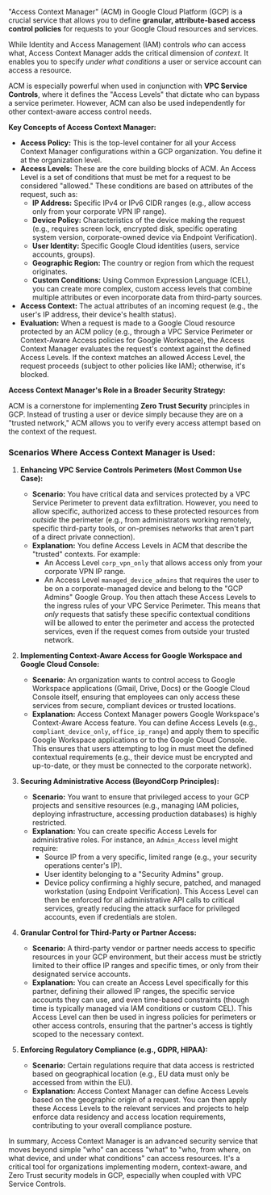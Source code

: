 "Access Context Manager" (ACM) in Google Cloud Platform (GCP) is a crucial service that allows you to define **granular, attribute-based access control policies** for requests to your Google Cloud resources and services.

While Identity and Access Management (IAM) controls *who* can access what, Access Context Manager adds the critical dimension of *context*. It enables you to specify *under what conditions* a user or service account can access a resource.

ACM is especially powerful when used in conjunction with **VPC Service Controls**, where it defines the "Access Levels" that dictate who can bypass a service perimeter. However, ACM can also be used independently for other context-aware access control needs.

**Key Concepts of Access Context Manager:**

* **Access Policy:** This is the top-level container for all your Access Context Manager configurations within a GCP organization. You define it at the organization level.
* **Access Levels:** These are the core building blocks of ACM. An Access Level is a set of conditions that must be met for a request to be considered "allowed." These conditions are based on attributes of the request, such as:
    * **IP Address:** Specific IPv4 or IPv6 CIDR ranges (e.g., allow access only from your corporate VPN IP range).
    * **Device Policy:** Characteristics of the device making the request (e.g., requires screen lock, encrypted disk, specific operating system version, corporate-owned device via Endpoint Verification).
    * **User Identity:** Specific Google Cloud identities (users, service accounts, groups).
    * **Geographic Region:** The country or region from which the request originates.
    * **Custom Conditions:** Using Common Expression Language (CEL), you can create more complex, custom access levels that combine multiple attributes or even incorporate data from third-party sources.
* **Access Context:** The actual attributes of an incoming request (e.g., the user's IP address, their device's health status).
* **Evaluation:** When a request is made to a Google Cloud resource protected by an ACM policy (e.g., through a VPC Service Perimeter or Context-Aware Access policies for Google Workspace), the Access Context Manager evaluates the request's context against the defined Access Levels. If the context matches an allowed Access Level, the request proceeds (subject to other policies like IAM); otherwise, it's blocked.

**Access Context Manager's Role in a Broader Security Strategy:**

ACM is a cornerstone for implementing **Zero Trust Security** principles in GCP. Instead of trusting a user or device simply because they are on a "trusted network," ACM allows you to verify every access attempt based on the context of the request.

### Scenarios Where Access Context Manager is Used:

1.  **Enhancing VPC Service Controls Perimeters (Most Common Use Case):**
    * **Scenario:** You have critical data and services protected by a VPC Service Perimeter to prevent data exfiltration. However, you need to allow specific, authorized access to these protected resources from *outside* the perimeter (e.g., from administrators working remotely, specific third-party tools, or on-premises networks that aren't part of a direct private connection).
    * **Explanation:** You define Access Levels in ACM that describe the "trusted" contexts. For example:
        * An Access Level `corp_vpn_only` that allows access only from your corporate VPN IP range.
        * An Access Level `managed_device_admins` that requires the user to be on a corporate-managed device and belong to the "GCP Admins" Google Group.
        You then attach these Access Levels to the ingress rules of your VPC Service Perimeter. This means that *only* requests that satisfy these specific contextual conditions will be allowed to enter the perimeter and access the protected services, even if the request comes from outside your trusted network.

2.  **Implementing Context-Aware Access for Google Workspace and Google Cloud Console:**
    * **Scenario:** An organization wants to control access to Google Workspace applications (Gmail, Drive, Docs) or the Google Cloud Console itself, ensuring that employees can only access these services from secure, compliant devices or trusted locations.
    * **Explanation:** Access Context Manager powers Google Workspace's Context-Aware Access feature. You can define Access Levels (e.g., `compliant_device_only`, `office_ip_range`) and apply them to specific Google Workspace applications or to the Google Cloud Console. This ensures that users attempting to log in must meet the defined contextual requirements (e.g., their device must be encrypted and up-to-date, or they must be connected to the corporate network).

3.  **Securing Administrative Access (BeyondCorp Principles):**
    * **Scenario:** You want to ensure that privileged access to your GCP projects and sensitive resources (e.g., managing IAM policies, deploying infrastructure, accessing production databases) is highly restricted.
    * **Explanation:** You can create specific Access Levels for administrative roles. For instance, an `Admin_Access` level might require:
        * Source IP from a very specific, limited range (e.g., your security operations center's IP).
        * User identity belonging to a "Security Admins" group.
        * Device policy confirming a highly secure, patched, and managed workstation (using Endpoint Verification).
        This Access Level can then be enforced for all administrative API calls to critical services, greatly reducing the attack surface for privileged accounts, even if credentials are stolen.

4.  **Granular Control for Third-Party or Partner Access:**
    * **Scenario:** A third-party vendor or partner needs access to specific resources in your GCP environment, but their access must be strictly limited to their office IP ranges and specific times, or only from their designated service accounts.
    * **Explanation:** You can create an Access Level specifically for this partner, defining their allowed IP ranges, the specific service accounts they can use, and even time-based constraints (though time is typically managed via IAM conditions or custom CEL). This Access Level can then be used in ingress policies for perimeters or other access controls, ensuring that the partner's access is tightly scoped to the necessary context.

5.  **Enforcing Regulatory Compliance (e.g., GDPR, HIPAA):**
    * **Scenario:** Certain regulations require that data access is restricted based on geographical location (e.g., EU data must only be accessed from within the EU).
    * **Explanation:** Access Context Manager can define Access Levels based on the geographic origin of a request. You can then apply these Access Levels to the relevant services and projects to help enforce data residency and access location requirements, contributing to your overall compliance posture.

In summary, Access Context Manager is an advanced security service that moves beyond simple "who" can access "what" to "who, from where, on what device, and under what conditions" can access resources. It's a critical tool for organizations implementing modern, context-aware, and Zero Trust security models in GCP, especially when coupled with VPC Service Controls.
